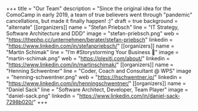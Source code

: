 +++
title = "Our Team"
description = "Since the original idea for the ComoCamp in early 2019, a team of true believers went through \"pandemic\" cancellations, but made it finally happen! :)"
draft = true
background = "alternate"
[[organizers]]
name = "Stefan Priebsch"
line = "IT Strategy, Software Architecture and DDD"
image = "stefan-priebsch.png"
web = "https://thephp.cc/unternehmen/berater/stefan-priebsch"
linkedin = "https://www.linkedin.com/in/stefanpriebsch/"
[[organizers]]
name = "Martin Schimak"
line = "I’m #Storystorming Your Business 🤟"
image = "martin-schimak.png"
web = "https://plexiti.com/about/"
linkedin = "https://www.linkedin.com/in/martinschimak/"
[[organizers]]
name = "Henning Schwentner"
line = "Coder, Coach and Consultant @ WPS"
image = "henning-schwentner.png"
web = "https://hschwentner.io/"
linkedin = "https://www.linkedin.com/in/henningschwentner/"
[[organizers]]
name = "Daniel Sack"
line = "Software Architect, Developer, Team Player"
image = "daniel-sack.png"
linkedin = "https://www.linkedin.com/in/daniel-sack-7298b020/"
+++
